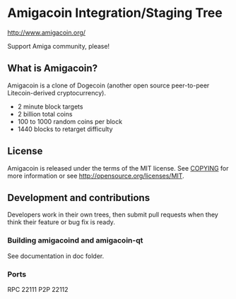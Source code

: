 # Amigacoin Integration/Staging Tree
http://www.amigacoin.org/

Support Amiga community, please!

## What is Amigacoin?
Amigacoin is a clone of Dogecoin (another open source peer-to-peer Litecoin-derived cryptocurrency).

 - 2 minute block targets
 - 2 billion total coins
 - 100 to 1000 random coins per block
 - 1440 blocks to retarget difficulty

## License
Amigacoin is released under the terms of the MIT license. See [COPYING](COPYING)
for more information or see http://opensource.org/licenses/MIT.

## Development and contributions
Developers work in their own trees, then submit pull requests when they think
their feature or bug fix is ready.

### Building amigacoind and amigacoin-qt
See documentation in doc folder.

### Ports
RPC 22111
P2P 22112
